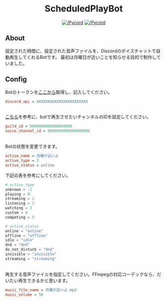 <h1 align="center">ScheduledPlayBot</h1>

<p align="center">
  <a href="https://pycord.dev/"><img src="https://img.shields.io/badge/Pycord-v2.6.0-3498db" alt="/Pycord"></a>
  <a href="https://www.python.org"><img src="https://img.shields.io/badge/Python-v3.11.x-ffdc52" alt="/Pycord"></a>
</p>

## About

設定された時間に、設定された音声ファイルを、Discordのボイスチャットで自動再生してくれるBotです。
最初は月曜日が近いことを知らせる目的で制作していました。

## Config
Botのトークンを<a href="https://discord.com/developers/applications">ここから</a>取得し、記入してください。
```ini
discord_api = XXXXXXXXXXXXXXXXXXXXXXX
```
<br>
<a href="https://note.com/bardbot/n/na70832cb70a3">こちら</a>を参考に、botで再生させたいチャンネルのIDを設定してください。

```ini
guild_id = 0000000000000000000
voice_channel_id = 0000000000000000000
```
<br>
Botの状態を変更できます。

```ini
active_name = 月曜が近いよ
active_type = 3
active_status = online
```
下記の表を参考にしてください。
```python
# active_type
unknown = -1
playing = 0
streaming = 1
listening = 2
watching = 3
custom = 4
competing = 5

# active_status
online = "online"
offline = "offline"
idle = "idle"
dnd = "dnd"
do_not_disturb = "dnd"
invisible = "invisible"
streaming = "streaming"
```
<br>
再生する音声ファイルを指定してください。FFmpegの対応コーデックなら、だいたい再生できるかと思います。<br>

```ini
music_file_name = 月曜が近いよ.mp3
music_volume = 50
```



